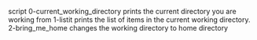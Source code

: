 script 0-current_working_directory prints the current directory you are working from
1-listit prints the list of items in the current working directory.
2-bring_me_home changes the working directory to home directory
